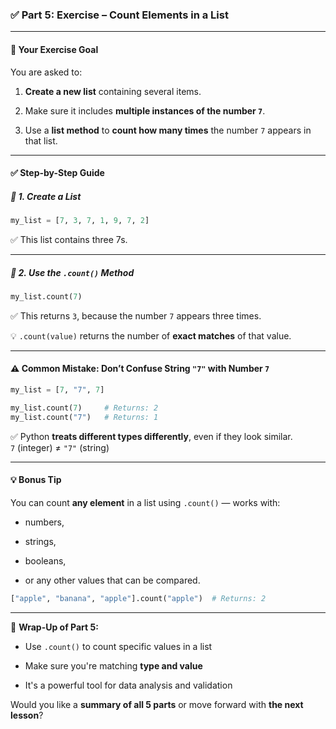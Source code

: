 ### ✅ **Part 5: Exercise – Count Elements in a List**

---

#### 🧪 **Your Exercise Goal**

You are asked to:

1. **Create a new list** containing several items.
    
2. Make sure it includes **multiple instances of the number `7`**.
    
3. Use a **list method** to **count how many times** the number `7` appears in that list.
    

---

#### ✅ **Step-by-Step Guide**

##### 🧱 1. Create a List

```python
my_list = [7, 3, 7, 1, 9, 7, 2]
```

✅ This list contains three 7s.

---

##### 🔢 2. Use the `.count()` Method

```python
my_list.count(7)
```

✅ This returns `3`, because the number `7` appears three times.

💡 `.count(value)` returns the number of **exact matches** of that value.

---

#### ⚠️ Common Mistake: Don’t Confuse String `"7"` with Number `7`

```python
my_list = [7, "7", 7]

my_list.count(7)     # Returns: 2
my_list.count("7")   # Returns: 1
```

✅ Python **treats different types differently**, even if they look similar.  
`7` (integer) ≠ `"7"` (string)

---

#### 💡 Bonus Tip

You can count **any element** in a list using `.count()` — works with:

- numbers,
    
- strings,
    
- booleans,
    
- or any other values that can be compared.
    

```python
["apple", "banana", "apple"].count("apple")  # Returns: 2
```

---

🎯 **Wrap-Up of Part 5:**

- Use `.count()` to count specific values in a list
    
- Make sure you're matching **type and value**
    
- It's a powerful tool for data analysis and validation
    

Would you like a **summary of all 5 parts** or move forward with **the next lesson**?